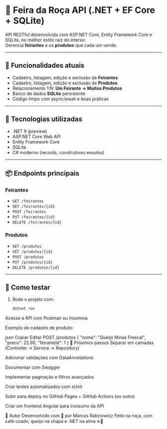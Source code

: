 # 🐴 Feira da Roça API (.NET + EF Core + SQLite)

API RESTful desenvolvida com ASP.NET Core, Entity Framework Core e SQLite, no melhor estilo raiz do interior.  
Gerencia **feirantes** e os **produtos** que cada um vende.

---

## 🚀 Funcionalidades atuais

- Cadastro, listagem, edição e exclusão de **Feirantes**
- Cadastro, listagem, edição e exclusão de **Produtos**
- Relacionamento 1:N: **Um Feirante → Muitos Produtos**
- Banco de dados **SQLite** persistente
- Código limpo com async/await e boas práticas

---

## 🔧 Tecnologias utilizadas

- .NET 9 (preview)
- ASP.NET Core Web API
- Entity Framework Core
- SQLite
- C# moderno (records, construtores enxutos)

---

## 📦 Endpoints principais

### Feirantes
- `GET /feirantes`
- `GET /feirantes/{id}`
- `POST /feirantes`
- `PUT /feirantes/{id}`
- `DELETE /feirantes/{id}`

### Produtos
- `GET /produtos`
- `GET /produtos/{id}`
- `POST /produtos`
- `PUT /produtos/{id}`
- `DELETE /produtos/{id}`

---

## 🧪 Como testar

1. Rode o projeto com:
   ```bash
   dotnet run
Acesse a API com Postman ou Insomnia

Exemplo de cadastro de produto:

json
Copiar
Editar
POST /produtos
{
  "nome": "Queijo Minas Frescal",
  "preco": 22.90,
  "feiranteId": 1
}
📘 Próximos passos
 Separar em camadas (Controller → Service → Repository)

 Adicionar validações com DataAnnotations

 Documentar com Swagger

 Implementar paginação e filtros avançados

 Criar testes automatizados com xUnit

 Subir para deploy no GitHub Pages + GitHub Actions (ou outro)

 Criar um frontend Angular para consumo da API

🤠 Autor
Desenvolvido com 💙 por Marcos Rabinowicz
Feito na roça, com café coado, queijo na chapa e .NET na alma ☕🐴